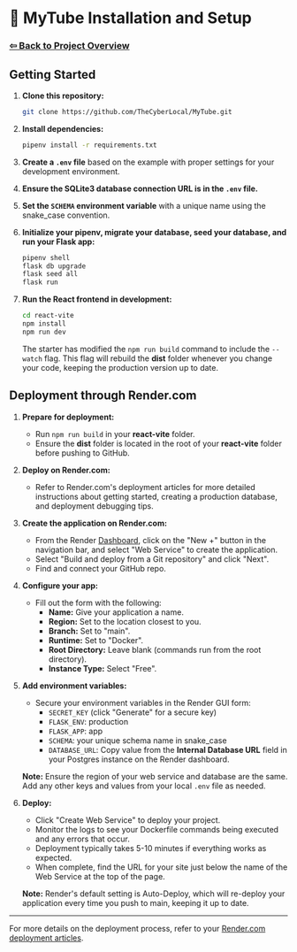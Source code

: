 # 📑 MyTube Installation and Setup

### [⇦ Back to Project Overview](../README.md)

## Getting Started

1. **Clone this repository:**

   ```bash
   git clone https://github.com/TheCyberLocal/MyTube.git
   ```

2. **Install dependencies:**

   ```bash
   pipenv install -r requirements.txt
   ```

3. **Create a `.env` file** based on the example with proper settings for your development environment.

4. **Ensure the SQLite3 database connection URL is in the `.env` file.**

5. **Set the `SCHEMA` environment variable** with a unique name using the snake_case convention.

6. **Initialize your pipenv, migrate your database, seed your database, and run your Flask app:**

   ```bash
   pipenv shell
   flask db upgrade
   flask seed all
   flask run
   ```

7. **Run the React frontend in development:**

   ```bash
   cd react-vite
   npm install
   npm run dev
   ```

   The starter has modified the `npm run build` command to include the `--watch` flag. This flag will rebuild the **dist** folder whenever you change your code, keeping the production version up to date.

## Deployment through Render.com

1. **Prepare for deployment:**

   - Run `npm run build` in your **react-vite** folder.
   - Ensure the **dist** folder is located in the root of your **react-vite** folder before pushing to GitHub.

2. **Deploy on Render.com:**

   - Refer to Render.com's deployment articles for more detailed instructions about getting started, creating a production database, and deployment debugging tips.

3. **Create the application on Render.com:**

   - From the Render [Dashboard](https://dashboard.render.com/), click on the "New +" button in the navigation bar, and select "Web Service" to create the application.
   - Select "Build and deploy from a Git repository" and click "Next".
   - Find and connect your GitHub repo.

4. **Configure your app:**

   - Fill out the form with the following:
     - **Name:** Give your application a name.
     - **Region:** Set to the location closest to you.
     - **Branch:** Set to "main".
     - **Runtime:** Set to "Docker".
     - **Root Directory:** Leave blank (commands run from the root directory).
     - **Instance Type:** Select "Free".

5. **Add environment variables:**

   - Secure your environment variables in the Render GUI form:
     - `SECRET_KEY` (click "Generate" for a secure key)
     - `FLASK_ENV`: production
     - `FLASK_APP`: app
     - `SCHEMA`: your unique schema name in snake_case
     - `DATABASE_URL`: Copy value from the **Internal Database URL** field in your Postgres instance on the Render dashboard.

   **Note:** Ensure the region of your web service and database are the same. Add any other keys and values from your local `.env` file as needed.

6. **Deploy:**

   - Click "Create Web Service" to deploy your project.
   - Monitor the logs to see your Dockerfile commands being executed and any errors that occur.
   - Deployment typically takes 5-10 minutes if everything works as expected.
   - When complete, find the URL for your site just below the name of the Web Service at the top of the page.

   **Note:** Render's default setting is Auto-Deploy, which will re-deploy your application every time you push to main, keeping it up to date.

---

For more details on the deployment process, refer to your [Render.com deployment articles](https://docs.render.com/deploys).
